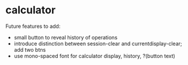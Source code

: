 # calculator

Future features to add:
- small button to reveal history of operations
- introduce distinction between session-clear and currentdisplay-clear; add two btns
- use mono-spaced font for calculator display, history, ?(button text)